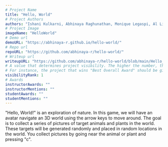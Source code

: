 ```yaml
---
# Project Name
title: "Hello, World"
# Project Authors
authors: "Ishani Kulkarni, Abhinaya Raghunathan, Monique Legaspi, Al Liang"
# Project Image
imageName: "HelloWorld"
# Demo url
demoURL: "https://abhinaya-r.github.io/hello-world/"
# Repo url
repoURL: "https://github.com/abhinaya-r/hello-world/"
# Writeup url
writeupURL: "https://github.com/abhinaya-r/hello-world/blob/main/Hello_World_Writeup.pdf"
# A value that determines project visibility. The higher the number, the closer it will appear to the top
# For instance, the project that wins "Best Overall Award" should be given the highest visibilityRank
visibilityRank: 1
# Awards
instructorAwards: ""
instructorMentions: ""
studentAwards: ""
studentMentions: ""
---
```

"Hello, World!" is an exploration of nature. In this game, we will have an avatar navigate an 3D world using the arrow keys to move around. The goal is to collect a series of pictures of target animals and plants in the world. These targets will be generated randomly and placed in random locations in the world. You collect pictures by going near the animal or plant and pressing "c".
